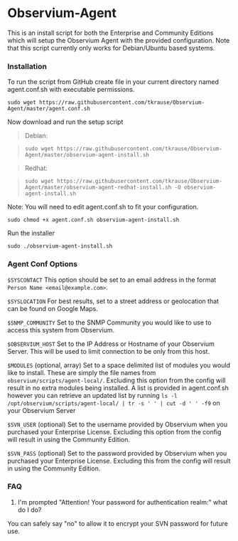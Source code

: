# Observium-Agent
This is an install script for both the Enterprise and Community Editions which will setup the Observium Agent with the provided configuration. Note that this script currently only works for Debian/Ubuntu based systems.

### Installation
To run the script from GitHub create file in your current directory named agent.conf.sh with executable permissions.

`sudo wget https://raw.githubusercontent.com/tkrause/Observium-Agent/master/agent.conf.sh`

Now download and run the setup script

> Debian:

> `sudo wget https://raw.githubusercontent.com/tkrause/Observium-Agent/master/observium-agent-install.sh`

> Redhat:

> `sudo wget https://raw.githubusercontent.com/tkrause/Observium-Agent/master/observium-agent-redhat-install.sh -O observium-agent-install.sh`

Note: You will need to edit agent.conf.sh to fit your configuration.

`sudo chmod +x agent.conf.sh observium-agent-install.sh`

Run the installer

`sudo ./observium-agent-install.sh`

### Agent Conf Options
`$SYSCONTACT` This option should be set to an email address in the format `Person Name <email@example.com>`.

`$SYSLOCATION` For best results, set to a street address or geolocation that can be found on Google Maps.

`$SNMP_COMMUNITY` Set to the SNMP Community you would like to use to access this system from Observium.

`$OBSERVIUM_HOST` Set to the IP Address or Hostname of your Observium Server. This will be used to limit connection to be only from this host.

`$MODULES` (optional, array) Set to a space delimited list of modules you would like to install. These are simply the file names from `observium/scripts/agent-local/`. Excluding this option from the config will result in no extra modules being installed. A list is provided in agent.conf.sh however you can retrieve an updated list by running `ls -l /opt/observium/scripts/agent-local/ | tr -s ' ' | cut -d ' ' -f9` on your Observium Server

`$SVN_USER` (optional) Set to the username provided by Observium when you purchased your Enterprise License. Excluding this option from the config will result in using the Community Edition. 

`$SVN_PASS` (optional) Set to the password provided by Observium when you purchased your Enterprise License. Excluding this from the config will result in using the Community Edition. 

### FAQ
1. I'm prompted "Attention! Your password for authentication realm:" what do I do?

You can safely say "no" to allow it to encrypt your SVN password for future use.
